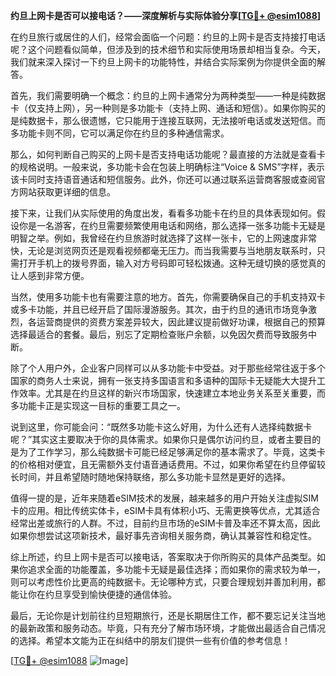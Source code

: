 **约旦上网卡是否可以接电话？——深度解析与实际体验分享[[TG💪+ @esim1088](https://t.me/s/esim1088)]**

在约旦旅行或居住的人们，经常会面临一个问题：约旦的上网卡是否支持接打电话呢？这个问题看似简单，但涉及到的技术细节和实际使用场景却相当复杂。今天，我们就来深入探讨一下约旦上网卡的功能特性，并结合实际案例为你提供全面的解答。

首先，我们需要明确一个概念：约旦的上网卡通常分为两种类型——一种是纯数据卡（仅支持上网），另一种则是多功能卡（支持上网、通话和短信）。如果你购买的是纯数据卡，那么很遗憾，它只能用于连接互联网，无法接听电话或发送短信。而多功能卡则不同，它可以满足你在约旦的多种通信需求。

那么，如何判断自己购买的上网卡是否支持电话功能呢？最直接的方法就是查看卡的规格说明。一般来说，多功能卡会在包装上明确标注“Voice & SMS”字样，表示该卡同时支持语音通话和短信服务。此外，你还可以通过联系运营商客服或查阅官方网站获取更详细的信息。

接下来，让我们从实际使用的角度出发，看看多功能卡在约旦的具体表现如何。假设你是一名游客，在约旦需要频繁使用电话和网络，那么选择一张多功能卡无疑是明智之举。例如，我曾经在约旦旅游时就选择了这样一张卡，它的上网速度非常快，无论是浏览网页还是观看视频都毫无压力。而当我需要与当地朋友联系时，只需打开手机上的拨号界面，输入对方号码即可轻松拨通。这种无缝切换的感觉真的让人感到非常方便。

当然，使用多功能卡也有需要注意的地方。首先，你需要确保自己的手机支持双卡或多卡功能，并且已经开启了国际漫游服务。其次，由于约旦的通讯市场竞争激烈，各运营商提供的资费方案差异较大，因此建议提前做好功课，根据自己的预算选择最适合的套餐。最后，别忘了定期检查账户余额，以免因欠费而导致服务中断。

除了个人用户外，企业客户同样可以从多功能卡中受益。对于那些经常往返于多个国家的商务人士来说，拥有一张支持多国语言和多语种的国际卡无疑能大大提升工作效率。尤其是在约旦这样的新兴市场国家，快速建立本地业务关系至关重要，而多功能卡正是实现这一目标的重要工具之一。

说到这里，你可能会问：“既然多功能卡这么好用，为什么还有人选择纯数据卡呢？”其实这主要取决于你的具体需求。如果你只是偶尔访问约旦，或者主要目的是为了工作学习，那么纯数据卡可能已经足够满足你的基本需求了。毕竟，这类卡的价格相对便宜，且无需额外支付语音通话费用。不过，如果你希望在约旦停留较长时间，并且希望随时随地保持联络，那么多功能卡显然是更好的选择。

值得一提的是，近年来随着eSIM技术的发展，越来越多的用户开始关注虚拟SIM卡的应用。相比传统实体卡，eSIM卡具有体积小巧、无需更换等优点，尤其适合经常出差或旅行的人群。不过，目前约旦市场的eSIM卡普及率还不算太高，因此如果你想尝试这项新技术，最好事先咨询相关服务商，确认其兼容性和稳定性。

综上所述，约旦上网卡是否可以接电话，答案取决于你所购买的具体产品类型。如果你追求全面的功能覆盖，多功能卡无疑是最佳选择；而如果你的需求较为单一，则可以考虑性价比更高的纯数据卡。无论哪种方式，只要合理规划并善加利用，都能让你在约旦享受到愉快便捷的通信体验。

最后，无论你是计划前往约旦短期旅行，还是长期居住工作，都不要忘记关注当地的最新政策和服务动态。毕竟，只有充分了解市场环境，才能做出最适合自己情况的选择。希望本文能为正在纠结中的朋友们提供一些有价值的参考信息！

[[TG💪+ @esim1088](https://t.me/s/esim1088) ![Image](https://i.postimg.cc/4NQfJmqS/Snipaste-2025-05-13-00-14-12.png)]